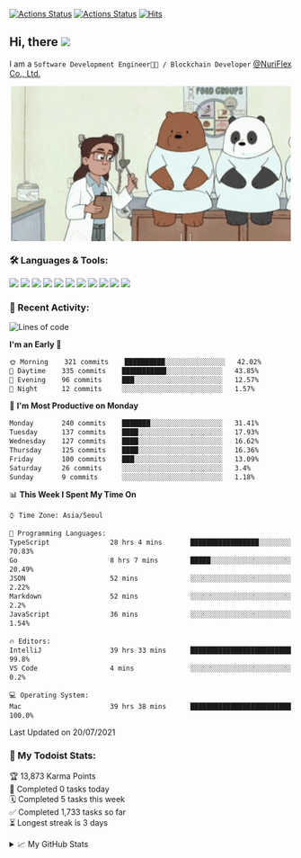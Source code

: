 
[![Actions Status](https://github.com/ddok2/ddok2/workflows/Todoist%20Readme/badge.svg)](https://github.com/ddok2/ddok2/actions)
[![Actions Status](https://github.com/ddok2/ddok2/workflows/wakatime-stats/badge.svg)](https://github.com/ddok2/ddok2/actions)
[![Hits](https://hits.seeyoufarm.com/api/count/incr/badge.svg?url=https%3A%2F%2Fgithub.com%2Fddok2&count_bg=%23FF9595&title_bg=%23555555&icon=github.svg&icon_color=%23FFFFFF&title=hits&edge_flat=false)](https://hits.seeyoufarm.com)

<!-- ![visitors](https://visitor-badge.laobi.icu/badge?page_id=ddok2.ddok2) -->
## Hi, there <img src="https://raw.githubusercontent.com/MartinHeinz/MartinHeinz/master/wave.gif" width="25px">

I am a `Software Development Engineer🧑‍💻 / Blockchain Developer` [@NuriFlex Co., Ltd.](https://nuriflex.com)


<p align="center">
<img align="center" alt="GIF" src="img/debugging.gif" />
</p>


### 🛠 Languages & Tools:
<p>
    <img src="https://img.shields.io/badge/go-%2300ADD8.svg?&style=for-the-badge&logo=go&logoColor=white"/>
    <img src="https://img.shields.io/badge/node.js%20-%2343853D.svg?&style=for-the-badge&logo=node.js&logoColor=white"/>
    <img src="https://img.shields.io/badge/javascript%20-%23323330.svg?&style=for-the-badge&logo=javascript&logoColor=%23F7DF1E"/>
    <img src="https://img.shields.io/badge/typescript%20-%23007ACC.svg?&style=for-the-badge&logo=typescript&logoColor=white"/>
    <img src="https://img.shields.io/badge/python%20-%2314354C.svg?&style=for-the-badge&logo=python&logoColor=white"/>
    <img src="https://img.shields.io/badge/react%20-%2320232a.svg?&style=for-the-badge&logo=react&logoColor=%2361DAFB"/>
    <img src="https://img.shields.io/badge/AWS%20-%23FF9900.svg?&style=for-the-badge&logo=amazon-aws&logoColor=white"/>
    <img src="https://img.shields.io/badge/Google%20Cloud%20-%234285F4.svg?&style=for-the-badge&logo=google-cloud&logoColor=white"/>
    <img src="https://img.shields.io/badge/docker%20-%230db7ed.svg?&style=for-the-badge&logo=docker&logoColor=white"/>
    <img src="https://img.shields.io/badge/kubernetes%20-%23326ce5.svg?&style=for-the-badge&logo=kubernetes&logoColor=white"/>
    <img src="https://img.shields.io/badge/ansible%20-%231A1918.svg?&style=for-the-badge&logo=ansible&logoColor=white"/>
</p>

### 🌈 Recent Activity:
<!--START_SECTION:waka-->
![Lines of code](https://img.shields.io/badge/From%20Hello%20World%20I%27ve%20Written-694144%20lines%20of%20code-blue)

**I'm an Early 🐤** 

```text
🌞 Morning    321 commits    ██████████░░░░░░░░░░░░░░░   42.02% 
🌆 Daytime    335 commits    ███████████░░░░░░░░░░░░░░   43.85% 
🌃 Evening    96 commits     ███░░░░░░░░░░░░░░░░░░░░░░   12.57% 
🌙 Night      12 commits     ░░░░░░░░░░░░░░░░░░░░░░░░░   1.57%

```
📅 **I'm Most Productive on Monday** 

```text
Monday       240 commits    ███████░░░░░░░░░░░░░░░░░░   31.41% 
Tuesday      137 commits    ████░░░░░░░░░░░░░░░░░░░░░   17.93% 
Wednesday    127 commits    ████░░░░░░░░░░░░░░░░░░░░░   16.62% 
Thursday     125 commits    ████░░░░░░░░░░░░░░░░░░░░░   16.36% 
Friday       100 commits    ███░░░░░░░░░░░░░░░░░░░░░░   13.09% 
Saturday     26 commits     ░░░░░░░░░░░░░░░░░░░░░░░░░   3.4% 
Sunday       9 commits      ░░░░░░░░░░░░░░░░░░░░░░░░░   1.18%

```


📊 **This Week I Spent My Time On** 

```text
⌚︎ Time Zone: Asia/Seoul

💬 Programming Languages: 
TypeScript               28 hrs 4 mins       █████████████████░░░░░░░░   70.83% 
Go                       8 hrs 7 mins        █████░░░░░░░░░░░░░░░░░░░░   20.49% 
JSON                     52 mins             ░░░░░░░░░░░░░░░░░░░░░░░░░   2.22% 
Markdown                 52 mins             ░░░░░░░░░░░░░░░░░░░░░░░░░   2.2% 
JavaScript               36 mins             ░░░░░░░░░░░░░░░░░░░░░░░░░   1.54%

🔥 Editors: 
IntelliJ                 39 hrs 33 mins      █████████████████████████   99.8% 
VS Code                  4 mins              ░░░░░░░░░░░░░░░░░░░░░░░░░   0.2%

💻 Operating System: 
Mac                      39 hrs 38 mins      █████████████████████████   100.0%

```


 Last Updated on 20/07/2021
<!--END_SECTION:waka-->

### 🚧 My Todoist Stats:
<!-- TODO-IST:START -->
🏆  13,873 Karma Points           
🌸  Completed 0 tasks today           
🗓  Completed 5 tasks this week           
✅  Completed 1,733 tasks so far           
⏳  Longest streak is 3 days
<!-- TODO-IST:END -->

<details>
<summary>📈 My GitHub Stats</summary>
<p align="center"> <img src="https://github-readme-stats.vercel.app/api?username=ddok2&show_icons=true" alt="ddok2" />
</details>
